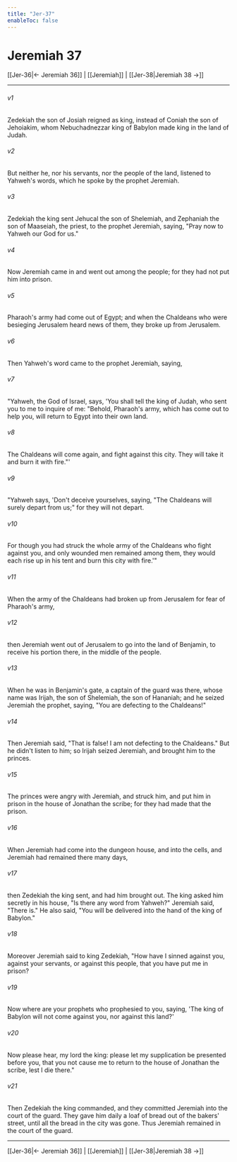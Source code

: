 ```yaml
---
title: "Jer-37"
enableToc: false
---
```

# Jeremiah 37

[[Jer-36|← Jeremiah 36]] | [[Jeremiah]] | [[Jer-38|Jeremiah 38 →]]
***



###### v1 
Zedekiah the son of Josiah reigned as king, instead of Coniah the son of Jehoiakim, whom Nebuchadnezzar king of Babylon made king in the land of Judah. 

###### v2 
But neither he, nor his servants, nor the people of the land, listened to Yahweh's words, which he spoke by the prophet Jeremiah. 

###### v3 
Zedekiah the king sent Jehucal the son of Shelemiah, and Zephaniah the son of Maaseiah, the priest, to the prophet Jeremiah, saying, "Pray now to Yahweh our God for us." 

###### v4 
Now Jeremiah came in and went out among the people; for they had not put him into prison. 

###### v5 
Pharaoh's army had come out of Egypt; and when the Chaldeans who were besieging Jerusalem heard news of them, they broke up from Jerusalem. 

###### v6 
Then Yahweh's word came to the prophet Jeremiah, saying, 

###### v7 
"Yahweh, the God of Israel, says, 'You shall tell the king of Judah, who sent you to me to inquire of me: "Behold, Pharaoh's army, which has come out to help you, will return to Egypt into their own land. 

###### v8 
The Chaldeans will come again, and fight against this city. They will take it and burn it with fire."' 

###### v9 
"Yahweh says, 'Don't deceive yourselves, saying, "The Chaldeans will surely depart from us;" for they will not depart. 

###### v10 
For though you had struck the whole army of the Chaldeans who fight against you, and only wounded men remained among them, they would each rise up in his tent and burn this city with fire.'" 

###### v11 
When the army of the Chaldeans had broken up from Jerusalem for fear of Pharaoh's army, 

###### v12 
then Jeremiah went out of Jerusalem to go into the land of Benjamin, to receive his portion there, in the middle of the people. 

###### v13 
When he was in Benjamin's gate, a captain of the guard was there, whose name was Irijah, the son of Shelemiah, the son of Hananiah; and he seized Jeremiah the prophet, saying, "You are defecting to the Chaldeans!" 

###### v14 
Then Jeremiah said, "That is false! I am not defecting to the Chaldeans." But he didn't listen to him; so Irijah seized Jeremiah, and brought him to the princes. 

###### v15 
The princes were angry with Jeremiah, and struck him, and put him in prison in the house of Jonathan the scribe; for they had made that the prison. 

###### v16 
When Jeremiah had come into the dungeon house, and into the cells, and Jeremiah had remained there many days, 

###### v17 
then Zedekiah the king sent, and had him brought out. The king asked him secretly in his house, "Is there any word from Yahweh?" Jeremiah said, "There is." He also said, "You will be delivered into the hand of the king of Babylon." 

###### v18 
Moreover Jeremiah said to king Zedekiah, "How have I sinned against you, against your servants, or against this people, that you have put me in prison? 

###### v19 
Now where are your prophets who prophesied to you, saying, 'The king of Babylon will not come against you, nor against this land?' 

###### v20 
Now please hear, my lord the king: please let my supplication be presented before you, that you not cause me to return to the house of Jonathan the scribe, lest I die there." 

###### v21 
Then Zedekiah the king commanded, and they committed Jeremiah into the court of the guard. They gave him daily a loaf of bread out of the bakers' street, until all the bread in the city was gone. Thus Jeremiah remained in the court of the guard.

***
[[Jer-36|← Jeremiah 36]] | [[Jeremiah]] | [[Jer-38|Jeremiah 38 →]]
